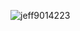 <p><img align="center" src="https://github-profile-summary-cards.vercel.app/api/cards/profile-details?username=jeff9014223&theme=vue" alt="jeff9014223" /></p>
